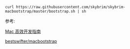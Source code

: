 ```shell
curl https://raw.githubusercontent.com/skybrim/skybrim-macbootstrap/master/bootstrap.sh | sh
```

参考:

[Mac 高效开发指南](https://xiaozhuanlan.com/Effective-Mac)

[bestswifter/macbootstrap](https://github.com/bestswifter/macbootstrap)  
